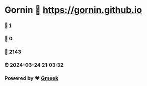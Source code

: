 # Gornin :link: https://gornin.github.io 
### :page_facing_up: [1](https://gornin.github.io/tag.html) 
### :speech_balloon: 0 
### :hibiscus: 2143 
### :alarm_clock: 2024-03-24 21:03:32 
### Powered by :heart: [Gmeek](https://github.com/Meekdai/Gmeek)
